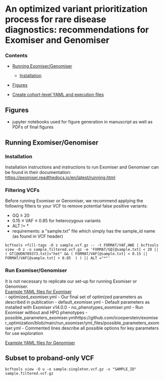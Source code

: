 # An optimized variant prioritization process for rare disease diagnostics: recommendations for Exomiser and Genomiser
### Contents
- [Running Exomiser/Genomiser](https://github.com/icooperstein/exomiser_optimization#Installation-and-running-Exomiser-and-Genomiser)
    - [Installation](https://github.com/icooperstein/exomiser_optimization#installation)
- [Figures](https://github.com/icooperstein/exomiser_optimization#figures)

- [Create cohort-level YAML and execution files](https://github.com/icooperstein/exomiser_optimization/blob/main/manuscript/analyses/create_multiple_exomiser_run_scripts.py.py)

## Figures
* jupyter notebooks used for figure generation in manuscript as well as PDFs of final figures


## Running Exomiser/Genomiser
### Installation
Installation instructions and instructions to run Exomiser and Genomiser can be found in their documentation: https://exomiser.readthedocs.io/en/latest/running.html
### Filtering VCFs
Before running Exomiser or Genomiser, we recommend applying the following filters to your VCF to remove potential false positive variants:
* GQ ≥ 20
* 0.15 ≤ VAF ≤ 0.85 for heterozygous variants
* ALT != *
* requirements: a "sample.txt" file which simply has the sample_id name (as found in VCF header)

```
bcftools +fill-tags -O z sample.vcf.gz -- -t FORMAT/VAF,HWE | bcftools view -O z -o sample.filtered.vcf.gz -e 'FORMAT/GQ[@sample.txt] < 20 || ( GT[@UDN789373.txt]="het" && ( FORMAT/VAF[@sample.txt] < 0.15 || FORMAT/VAF[@sample.txt] > 0.85  ) ) || ALT ="*"'

```

### Run Exomiser/Genomiser
It is not necessary to replicate our set-up for running Exomiser or Genomiser. \
[Example YAML files for Exomiser](https://github.com/icooperstein/exomiser_optimization/blob/main/run_exomiser/yml_files) \
    - optimized_exomiser.yml
        - Our final set of optimized parameters as described in publication
    - default_exomiser.yml
        - Default parameters as installed with Exomiser v14.0.0
    - no_phenotypes_exomiser.yml
        - Run Exomiser without and HPO phenotypes
    - possible_parameters_exomiser.ymlhttps://github.com/icooperstein/exomiser_optimization/blob/main/run_exomiser/yml_files/possible_parameters_exomiser.yml
        - Commented lines describe all possible options for key parameters for use exploration

[Example YAML files for Genomiser](https://github.com/icooperstein/exomiser_optimization/blob/main/run_genomiser/yml_files)


## Subset to proband-only VCF

```
bcftools view -O u -o sample.singleton.vcf.gz -s "SAMPLE_ID" sample.filtered.vcf.gz

```


